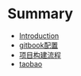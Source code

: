 # Summary

* [Introduction](/README.md)
* [gitbook配置](gitbookpei-zhi.md)
* [项目构建流程](xiang-mu-gou-jian-liu-cheng.md)
* [taobao](taobao.md)

